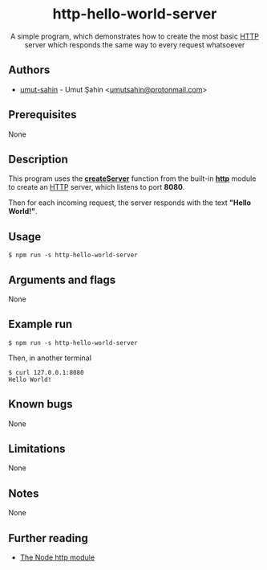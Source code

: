 <div align="center">
  <h1>http-hello-world-server</h1>
  A simple program, which demonstrates how to create the most basic <a href="https://en.wikipedia.org/wiki/Hypertext_Transfer_Protocol">HTTP</a> server which responds the same way to every request whatsoever
</div>

## Authors

- [umut-sahin](https://github.com/umut-sahin) - Umut Şahin \<umutsahin@protonmail.com>

## Prerequisites

None

## Description

This program uses the [**createServer**] function from the built-in [**http**] module to create an [HTTP] server, which listens to port **8080**.

Then for each incoming request, the server responds with the text **"Hello World!"**.

## Usage

```
$ npm run -s http-hello-world-server
```

## Arguments and flags

None

## Example run

```
$ npm run -s http-hello-world-server

```
Then, in another terminal
```
$ curl 127.0.0.1:8080
Hello World!
```

## Known bugs

None

## Limitations

None

## Notes

None

## Further reading

- [The Node http module]


[//]: # (Links)

[**createServer**]:
  https://nodejs.org/api/http.html#http_http_createserver_options_requestlistener
[**http**]:
  https://nodejs.org/api/http.html
[HTTP]:
  https://en.wikipedia.org/wiki/Hypertext_Transfer_Protocol
[The Node http module]:
  https://flaviocopes.com/node-module-http/
